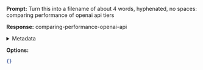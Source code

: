 **Prompt:**
Turn this into a filename of about 4 words, hyphenated, no spaces: comparing performance of openai api tiers

**Response:**
comparing-performance-openai-api

<details><summary>Metadata</summary>

- Duration: 1184 ms
- Datetime: 2023-11-09T18:12:15.942853
- Model: gpt-3.5-turbo-0613

</details>

**Options:**
```json
{}
```

